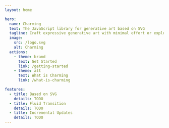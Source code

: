 ```yaml
---
layout: home

hero:
  name: Charming
  text: The JavaScript library for generative art based on SVG
  tagline: Craft expressive generative art with minimal effort or explore the most fun way to learn SVG
  image:
    src: /logo.svg
    alt: Charming
  actions:
    - theme: brand
      text: Get Started
      link: /getting-started
    - theme: alt
      text: What is Charming
      link: /what-is-charming

features:
  - title: Based on SVG
    details: TODO
  - title: Fluid Transition
    details: TODO
  - title: Incremental Updates
    details: TODO
---
```

